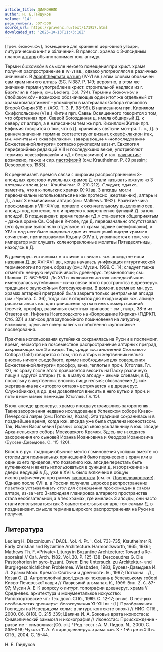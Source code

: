```yaml
---
article_title: ДИАКОННИК
author: Н. Е.Гайдуков
volume: '14'
page_numbers: 587-588
source_url: https://pravenc.ru/text/171917.html
downloaded_at: '2025-10-13T11:43:18Z'
---
```


[греч. διακονικόν], помещение для хранения церковной утвари, литургических книг и облачений. В правосл. храмах с 3-апсидным планом [алтаря](https://pravenc.ru/text/алтаря.html) обычно занимает юж. апсиду.

Термин διακονικόν в смысле некоего помещения при христ. храме получил распространение в IV-VI вв., однако употреблялся в различных значениях. В [Apophthegmata patrum](<https://pravenc.ru/text/Apophthegmata patrum.html>) (IV-VI вв.) этим словом обозначен сам храм или его алтарь (SC. N 387. P. 149; вероятно, в этом же значении термин употреблен в христ. строительной надписи из г. Баргилия в Карии; см.: Leclerq. Col. 734). Термины διακονικόν и ὑποδιακονικόν - возможно обозначающие один и тот же отдельный от храма компартимент - упомянуты в материалах Собора епископов Второй Сирии 518 г. (ACO. T. 3. P. 98-99). В написанном прп. Кириллом Скифопольским (VI в.) Житии прп. Саввы Освященного говорится о том, что обретенная прп. Саввой Богозданная ц. имела обширный Д. к северу от алтаря, а в написанном тем же прп. Кириллом Житии прп. Евфимия говорится о том, что в Д. хранились святыни мон-ря. Т. о., Д. в раннем значении термина соответствуют визант. [скевофилакион](https://pravenc.ru/text/скевофилакион.html) (так, мн. молитвы «в скевофилакии», завершающие чинопоследование Божественной литургии согласно рукописям визант. Евхология периферийных редакций VIII и последующих веков, употребляют термины «скевофилакий» и «Д.» безразлично) и зап. [сакристия](https://pravenc.ru/text/сакристия.html); возможно, также и сир. [пастофорий](https://pravenc.ru/text/пастофорий.html) (см.: Krautheimer. P. 89 passim; Descoeudres. 1983).

В средневизант. время в связи с широким распространением 3-апсидных крестово-купольных храмов Д. стали называть южную из 3 алтарных апсид (см.: Krautheimer. P. 210-212). Следует, однако, заметить, что в к-польских храмах IX-XI вв. 3 апсиды могли первоначально использоваться не как протесис (жертвенник), алтарь и Д., а как 3 независимых алтаря (см.: Mathews. 1982). Развитие чина [проскомидии](https://pravenc.ru/text/Проскомидия.html) в VIII-XIV вв. привело к окончательному выделению сев. апсиды под протесис, что и привело к закреплению функций Д. за юж. апсидой. В поздневизант. время термин «Д.» становится общепринятым - даже в храме Св. Софии в К-поле, где Д. первоначально отсутствовал (его функции выполняло отдельное от храма здание скевофилакия), к XIV в. под него было выделено одно из помещений внутри храма: в сочинении, приписываемом Кодину (XIV в.), упоминается о том, что император мог слушать коленопреклонные молитвы Пятидесятницы, находясь в Д.

В древнерус. источниках в отличие от визант. юж. апсида не носит названия Д. до XVI-XVII вв., когда началась унификация литургической терминологии по греч. образцу (см.: Мусин. 1999. С. 14; следует также отметить нек-рую неустойчивость древнерус. терминологии; см.: Шалина. С. 567-568). До XVI в. включительно юж. апсида обычно именовалась кутейником - из-за связи этого пространства в древнерус. традиции с заупокойным богослужением. В домонг. время во мн. рус. храмах алтарной преградой была закрыта только центральная апсида (см.: Чукова. С. 36), тогда как в открытой для входа мирян юж. апсиде располагался стол для приношения кутьи и иных пожертвований (свечей, просфор, различных съестных припасов - см., напр., 38-й из Ответов еп. Нифонта Новгородского на «Вопрошание Кирика» (ПДРКП. Стб. 32)) и записок для заупокойного поминовения на литургии; возможно, здесь же совершались и собственно заупокойные последования.

Практика использования кутейника сохранялась на Руси и в послемонг. время, несмотря на повсеместное распространение алтарных преград, закрывающих все 3 апсиды. Так, среди постановлений Стоглавого Собора (1551) говорится о том, что в алтарь и жертвенник нельзя вносить ничего съедобного, кроме необходимых для совершения Божественной литургии просфор, вина, теплоты и проч. (Стоглав. Гл. 12), но сразу после этого дозволяется вносить на Пасху различную пищу в «другой олтарь» (т. е. в малую апсиду - иными словами, в Д., поскольку в жертвенник вносить пищу нельзя; обозначение Д. или жертвенника как «второго олтаря» встречается и в древнерус. Служебниках), в др. дни дозволяется вносить в него кутью и проч. и петь в нем малые панихиды (Стоглав. Гл. 13).

В юж. апсиде древнерус. храмов иногда устраивались захоронения. Такие захоронения недавно исследованы в Успенском соборе Киево-Печерской лавры (см.: Потєхiна, Козак). Эта традиция сохранилась и в позднейшее время, когда юж. апсида уже была отделена иконостасом. Так, Иоанн Васильевич Грозный создал свою усыпальницу в юж. апсиде Архангельского собора Московского Кремля. Здесь же находятся захоронения его сыновей Иоанна Иоанновича и Феодора Иоанновича (Бусева-Давыдова. С. 115-120).

Впосл. в рус. традиции обычное место поминовения усопших вместе со столом для поминальных приношений было перенесено в храм или в один из его приделов, что позволило юж. апсиде перестать быть кутейником и начать использоваться в функции Д. Изображение на двери, ведущей в Д., уже в XVI в. было включено в общую иконографическую программу [иконостаса](https://pravenc.ru/text/Иконостас.html) (см. ст. [Двери диаконские](<https://pravenc.ru/text/Двери диаконские.html>)). Однако после XVII в. в России получила широкое распространение практика устанавливать стол для совершения проскомидии в самом алтаре, из-за чего 3-апсидная планировка алтарного пространства стала необязательной, а в тех храмах, где имелись 3 апсиды, они часто стали использоваться как 3 самостоятельных алтаря; тем самым Д. в поздневизант. смысле термина широкого распространения на Руси не получил.

## Литература

Leclerq H. Diaconicum // DACL. Vol. 4. Pt. 1. Col. 733-735; Krautheimer R. Early Christian and Byzantine Architecture. Harmondsworth, 1965, 1986r; Mathews Th. F. «Private» Liturgy in Byzantine Architecture: Toward a Re-appraisal // Cah. Arch. 1982. Vol. 30. Р. 125-138; Descoeudres G. Die Pastophorien im syro-byzant. Osten: Eine Untersuch. zu Architektur- und liturgiegeschichtlichen Problemen. Wiesbaden, 1983; Бусева-Давыдова И. Л. Храмы Моск. Кремля: Святыни и древности. М., 1997; Потєхiна I. Д., Козак О. Д. Антропологiчнi дослiдження поховань в Успенському cоборi Києво-Печерськоï лаври // Лаврський альманах. К., 1999. Вип. 2. С. 87-97; Мусин А. Е. К вопросу о литург. топографии древнерус. храма // Средневек. архитектура и монументальное искусство: Раппопортовские чт.: Тез. докл. СПб., 1999. С. 12-17; он же. О нек-рых особенностях древнерус. богослужения XI-XIII вв.: (Ц. Преображения Господня на Нередицком холме в литург. контексте эпохи) // НИС. СПб., 2000. Сб. 8(18). С. 215-239; Шалина И. А. Боковые врата иконостаса: Символический замысел и иконография // Иконостас: Происхождение - развитие - символика: [Сб. ст.] / Ред.-сост.: А. М. Лидов. М., 2000. С. 559-598; Чукова Т. А. Алтарь древнерус. храма кон. X - 1-й трети XIII в. СПб., 2004. С. 15-44.

Н. Е.  Гайдуков
